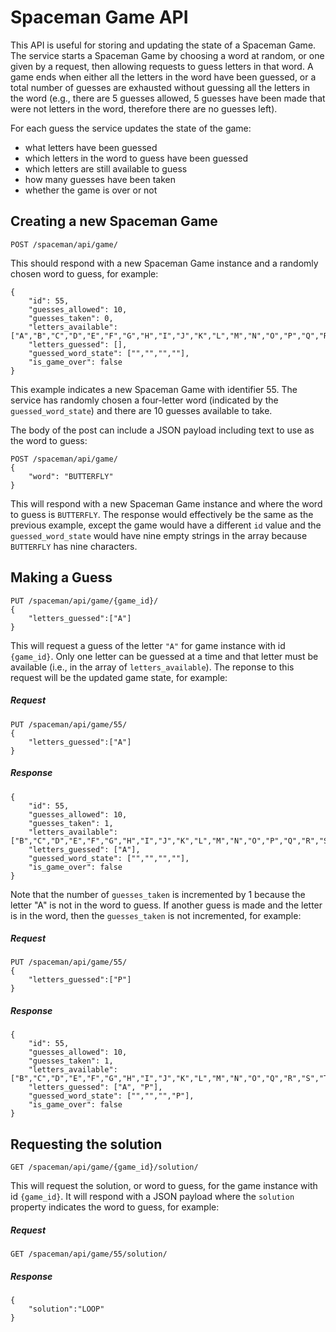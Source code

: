 # Spaceman Game API

This API is useful for storing and updating the state of a Spaceman Game. The service starts a Spaceman Game by choosing a word at random, or one given by a request, then allowing requests to guess letters in that word. A game ends when either all the letters in the word have been guessed, or a total number of guesses are exhausted without guessing all the letters in the word (e.g., there are 5 guesses allowed, 5 guesses have been made that were not letters in the word, therefore there are no guesses left).

For each guess the service updates the state of the game:
- what letters have been guessed
- which letters in the word to guess have been guessed
- which letters are still available to guess
- how many guesses have been taken
- whether the game is over or not

## Creating a new Spaceman Game
```
POST /spaceman/api/game/
```
This should respond with a new Spaceman Game instance and a randomly chosen word to guess, for example:
```
{
    "id": 55,
    "guesses_allowed": 10,
    "guesses_taken": 0,
    "letters_available": ["A","B","C","D","E","F","G","H","I","J","K","L","M","N","O","P","Q","R","S","T","U","V","W","X","Y","Z"],
    "letters_guessed": [],
    "guessed_word_state": ["","","",""],
    "is_game_over": false
}
```
This example indicates a new Spaceman Game with identifier 55. The service has randomly chosen a four-letter word (indicated by the `guessed_word_state`) and there are 10 guesses available to take.

The body of the post can include a JSON payload including text to use as the word to guess:
```
POST /spaceman/api/game/
{
    "word": "BUTTERFLY"
}
```
This will respond with a new Spaceman Game instance and where the word to guess is `BUTTERFLY`. The response would effectively be the same as the previous example, except the game would have a different `id` value and the `guessed_word_state` would have nine empty strings in the array because `BUTTERFLY` has nine characters.


## Making a Guess
```
PUT /spaceman/api/game/{game_id}/
{
    "letters_guessed":["A"]
}
```
This will request a guess of the letter `"A"` for game instance with id `{game_id}`. Only one letter can be guessed at a time and that letter must be available (i.e., in the array of `letters_available`). The reponse to this request will be the updated game state, for example:
##### Request
```
PUT /spaceman/api/game/55/
{
    "letters_guessed":["A"]
}
```
##### Response
```
{
    "id": 55,
    "guesses_allowed": 10,
    "guesses_taken": 1,
    "letters_available": ["B","C","D","E","F","G","H","I","J","K","L","M","N","O","P","Q","R","S","T","U","V","W","X","Y","Z"],
    "letters_guessed": ["A"],
    "guessed_word_state": ["","","",""],
    "is_game_over": false
}
```
Note that the number of `guesses_taken` is incremented by 1 because the letter "A" is not in the word to guess. If another guess is made and the letter is in the word, then the `guesses_taken` is not incremented, for example:
##### Request
```
PUT /spaceman/api/game/55/
{
    "letters_guessed":["P"]
}
```
##### Response
```
{
    "id": 55,
    "guesses_allowed": 10,
    "guesses_taken": 1,
    "letters_available": ["B","C","D","E","F","G","H","I","J","K","L","M","N","O","Q","R","S","T","U","V","W","X","Y","Z"],
    "letters_guessed": ["A", "P"],
    "guessed_word_state": ["","","","P"],
    "is_game_over": false
}
```

## Requesting the solution
```
GET /spaceman/api/game/{game_id}/solution/
```
This will request the solution, or word to guess, for the game instance with id `{game_id}`. It will respond with a JSON payload where the `solution` property indicates the word to guess, for example:
##### Request
```
GET /spaceman/api/game/55/solution/
```
##### Response
```
{
    "solution":"LOOP"
}
```

